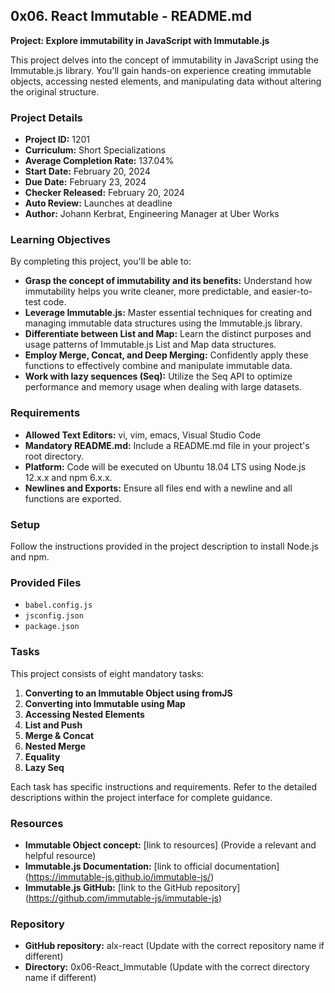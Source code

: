 ## 0x06. React Immutable - README.md

**Project: Explore immutability in JavaScript with Immutable.js**

This project delves into the concept of immutability in JavaScript using the Immutable.js library. You'll gain hands-on experience creating immutable objects, accessing nested elements, and manipulating data without altering the original structure.

### Project Details

* **Project ID:** 1201
* **Curriculum:** Short Specializations
* **Average Completion Rate:** 137.04%
* **Start Date:** February 20, 2024
* **Due Date:** February 23, 2024
* **Checker Released:** February 20, 2024
* **Auto Review:** Launches at deadline
* **Author:** Johann Kerbrat, Engineering Manager at Uber Works

### Learning Objectives

By completing this project, you'll be able to:

* **Grasp the concept of immutability and its benefits:** Understand how immutability helps you write cleaner, more predictable, and easier-to-test code.
* **Leverage Immutable.js:** Master essential techniques for creating and managing immutable data structures using the Immutable.js library.
* **Differentiate between List and Map:** Learn the distinct purposes and usage patterns of Immutable.js List and Map data structures.
* **Employ Merge, Concat, and Deep Merging:** Confidently apply these functions to effectively combine and manipulate immutable data.
* **Work with lazy sequences (Seq):** Utilize the Seq API to optimize performance and memory usage when dealing with large datasets.

### Requirements

* **Allowed Text Editors:** vi, vim, emacs, Visual Studio Code
* **Mandatory README.md:** Include a README.md file in your project's root directory.
* **Platform:** Code will be executed on Ubuntu 18.04 LTS using Node.js 12.x.x and npm 6.x.x.
* **Newlines and Exports:** Ensure all files end with a newline and all functions are exported.

### Setup

Follow the instructions provided in the project description to install Node.js and npm.

### Provided Files

* `babel.config.js`
* `jsconfig.json`
* `package.json`

### Tasks

This project consists of eight mandatory tasks:

1. **Converting to an Immutable Object using fromJS**
2. **Converting into Immutable using Map**
3. **Accessing Nested Elements**
4. **List and Push**
5. **Merge & Concat**
6. **Nested Merge**
7. **Equality**
8. **Lazy Seq**

Each task has specific instructions and requirements. Refer to the detailed descriptions within the project interface for complete guidance.

### Resources

* **Immutable Object concept:** [link to resources] (Provide a relevant and helpful resource)
* **Immutable.js Documentation:** [link to official documentation] (https://immutable-js.github.io/immutable-js/)
* **Immutable.js GitHub:** [link to the GitHub repository] (https://github.com/immutable-js/immutable-js)

### Repository

* **GitHub repository:** alx-react (Update with the correct repository name if different)
* **Directory:** 0x06-React_Immutable (Update with the correct directory name if different)

